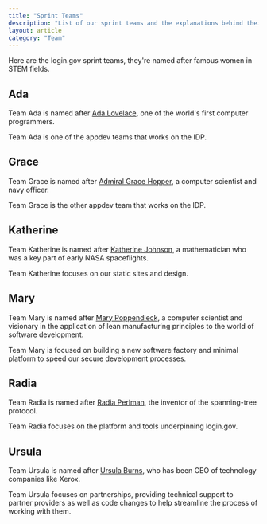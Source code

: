```yaml
---
title: "Sprint Teams"
description: "List of our sprint teams and the explanations behind their names"
layout: article
category: "Team"
---
```


Here are the login.gov sprint teams, they're named after famous women in STEM fields.

## Ada

Team Ada is named after [Ada Lovelace][ada], one of the world's first computer
programmers.

Team Ada is one of the appdev teams that works on the IDP.

[ada]: https://en.wikipedia.org/wiki/Ada_Lovelace

## Grace

Team Grace is named after [Admiral Grace Hopper][grace], a computer scientist
and navy officer.

Team Grace is the other appdev team that works on the IDP.

[grace]: https://en.wikipedia.org/wiki/Grace_Hopper

## Katherine

Team Katherine is named after [Katherine Johnson][katherine], a mathematician
who was a key part of early NASA spaceflights.

Team Katherine focuses on our static sites and design.

[katherine]: https://en.wikipedia.org/wiki/Katherine_Johnson


## Mary

Team Mary is named after [Mary Poppendieck][mary], a computer scientist and
visionary in the application of lean manufacturing principles to the world
of software development.

Team Mary is focused on building a new software factory and minimal platform to
speed our secure development processes.

[mary]: http://www.poppendieck.com/people.htm

## Radia

Team Radia is named after [Radia Perlman][radia], the inventor of the spanning-tree protocol.

Team Radia focuses on the platform and tools underpinning login.gov.

[radia]: https://en.wikipedia.org/wiki/Radia_Perlman

## Ursula

Team Ursula is named after [Ursula Burns][ursula], who has been CEO of technology
companies like Xerox.

Team Ursula focuses on partnerships, providing technical support to partner providers
as well as code changes to help streamline the process of working with them.

[ursula]: https://en.wikipedia.org/wiki/Ursula_Burns
